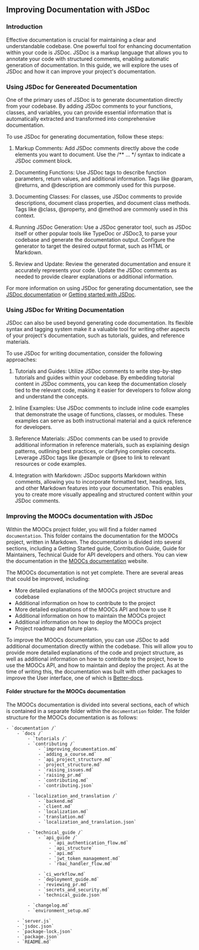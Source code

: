 ## Improving Documentation with JSDoc
### Introduction 
Effective documentation is crucial for maintaining a clear and understandable codebase. One powerful tool for enhancing documentation within your code is JSDoc. JSDoc is a markup language that allows you to annotate your code with structured comments, enabling automatic generation of documentation. In this guide, we will explore the uses of JSDoc and how it can improve your project's documentation.

### Using JSDoc for Genereated Documentation
One of the primary uses of JSDoc is to generate documentation directly from your codebase. By adding JSDoc comments to your functions, classes, and variables, you can provide essential information that is automatically extracted and transformed into comprehensive documentation.

To use JSDoc for generating documentation, follow these steps:

1. Markup Comments: Add JSDoc comments directly above the code elements you want to document. Use the /** ... */ syntax to indicate a JSDoc comment block.

2. Documenting Functions: Use JSDoc tags to describe function parameters, return values, and additional information. Tags like @param, @returns, and @description are commonly used for this purpose.

3. Documenting Classes: For classes, use JSDoc comments to provide descriptions, document class properties, and document class methods. Tags like @class, @property, and @method are commonly used in this context.

4. Running JSDoc Generation: Use a JSDoc generator tool, such as JSDoc itself or other popular tools like TypeDoc or JSDoc3, to parse your codebase and generate the documentation output. Configure the generator to target the desired output format, such as HTML or Markdown.

5. Review and Update: Review the generated documentation and ensure it accurately represents your code. Update the JSDoc comments as needed to provide clearer explanations or additional information.

For more information on using JSDoc for generating documentation, see the [JSDoc documentation](https://jsdoc.app/) or [Getting started with JSDoc](https://jsdoc.app/about-getting-started.html).


### Using JSDoc for Writing Documentation
JSDoc can also be used beyond generating code documentation. Its flexible syntax and tagging system make it a valuable tool for writing other aspects of your project's documentation, such as tutorials, guides, and reference materials.

To use JSDoc for writing documentation, consider the following approaches:

1. Tutorials and Guides: Utilize JSDoc comments to write step-by-step tutorials and guides within your codebase. By embedding tutorial content in JSDoc comments, you can keep the documentation closely tied to the relevant code, making it easier for developers to follow along and understand the concepts.

2. Inline Examples: Use JSDoc comments to include inline code examples that demonstrate the usage of functions, classes, or modules. These examples can serve as both instructional material and a quick reference for developers.

3. Reference Materials: JSDoc comments can be used to provide additional information in reference materials, such as explaining design patterns, outlining best practices, or clarifying complex concepts. Leverage JSDoc tags like @example or @see to link to relevant resources or code examples.

4. Integration with Markdown: JSDoc supports Markdown within comments, allowing you to incorporate formatted text, headings, lists, and other Markdown features into your documentation. This enables you to create more visually appealing and structured content within your JSDoc comments.


### Improving the MOOCs documentation with JSDoc
Within the MOOCs project folder, you will find a folder named `documentation`. This folder contains the documentation for the MOOCs project, written in Markdown. The documentation is divided into several sections, including a Getting Started guide, Contribution Guide, Guide for Maintainers, Technical Guide for API developers and others. You can view the documentation in the [MOOCs documentation](https://moocs-documentation.netlify.app/) website.

The MOOCs documentation is not yet complete. There are several areas that could be improved, including:
- More detailed explanations of the MOOCs project structure and codebase
- Additional information on how to contribute to the project
- More detailed explanations of the MOOCs API and how to use it
- Additional information on how to maintain the MOOCs project
- Additional information on how to deploy the MOOCs project
- Project roadmap and future plans.

To improve the MOOCs documentation, you can use JSDoc to add additional documentation directly within the codebase. This will allow you to provide more detailed explanations of the code and project structure, as well as additional information on how to contribute to the project, how to use the MOOCs API, and how to maintain and deploy the project. As at the time of writing this, the documentation was built with other packages to improve the User interface, one of which is [Better-docs](https://github.com/SoftwareBrothers/better-docs).

#### Folder structure for the MOOCs documentation
The MOOCs documentation is divided into several sections, each of which is contained in a separate folder within the `documentation` folder. The folder structure for the MOOCs documentation is as follows:

```
- `documentation /`
    - `docs /`
        - `tutorials /`
        - `contributing /`
            - `improving_documentation.md`
            - `adding_a_course.md`
            - `api_project_structure.md`
            - `project_structure.md`
            - `raising_issues.md`
            - `raising_pr.md`
            - `contributing.md`
            - `contributing.json`

        - `localization_and_translation /`
            - `backend.md`
            - `client.md`
            - `localization.md`
            - `translation.md`
            - `localization_and_translation.json`  

        - `technical_guide /`
            - `api_guide /`
                - `api_authentication_flow.md`
                - `api_structure`
                - `api.md`
                - `jwt_token_management.md`
                - `rbac_handler_flow.md`

            - `ci_workflow.md`
            - `deployment_guide.md`
            - `reviewing_pr.md`
            - `secrets_and_security.md`
            - `technical_guide.json`

        - `changelog.md`
        - `environment_setup.md`
    
    - `server.js`
    - `jsdoc.json`
    - `package-lock.json`
    - `package.json`
    - `README.md`
    
```